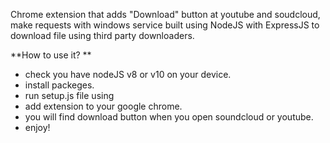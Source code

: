 Chrome extension that adds "Download" button at youtube and soudcloud, make requests with windows service built using NodeJS with ExpressJS to download file using third party downloaders.

**How to use it? **
- check you have nodeJS v8 or v10 on your device.
- install packeges.
- run setup.js file using
- add extension to your google chrome.
- you will find download button when you open soundcloud or youtube.
- enjoy!
